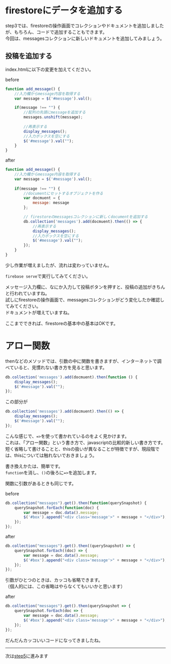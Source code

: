 # firestoreにデータを追加する

step3では、firestoreの操作画面でコレクションやドキュメントを追加しましたが、もちろん、コードで追加することもできます。  
今回は、messagesコレクションに新しいドキュメントを追加してみましょう。

## 投稿を追加する

index.htmlに以下の変更を加えてください。

before
```js
function add_message() {
    //入力欄からmessage内容を取得する
    var message = $('#message').val();

    if(message !== "") {
        //配列の先頭にmessageを追加する
        messages.unshift(message);
        
        //再表示する
        display_messages();
        //入力ボックスを空にする
        $('#message').val("");
    }
}
```

after
```js
function add_message() {
    //入力欄からmessage内容を取得する
    var message = $('#message').val();
    
    if(message !== "") {
        //documentにセットするオブジェクトを作る
        var docmuent = {
            message: message
        };

        // firestoreのmessagesコレクションに新しくdocumentを追加する
        db.collection('messages').add(docmuent).then(() => {
            //再表示する
            display_messages();
            //入力ボックスを空にする
            $('#message').val("");
        });
    }
}
```

少し作業が増えましたが、流れは変わっていません。

```firebase serve```で実行してみてください。

メッセージ入力欄に、なにか入力して投稿ボタンを押すと、投稿の追加がきちんと行われていますね。  
試しにfirestoreの操作画面で、messagesコレクションがどう変化したか確認してみてください。  
ドキュメントが増えていますね。

ここまでできれば、firestoreの基本中の基本はOKです。

# アロー関数
thenなどのメソッドでは、引数の中に関数を書きますが、インターネットで調べていると、見慣れない書き方を見ると思います。

```js
db.collection('messages').add(docmuent).then(function () {
    display_messages();
    $('#message').val("");
});
```

この部分が

```js
db.collection('messages').add(docmuent).then(() => {
    display_messages();
    $('#message').val("");
});
```

こんな感じで、```=>```を使って書かれているのをよく見かけます。  
これは、「アロー関数」という書き方で、javascriptの比較的新しい書き方です。  
短く省略して書けることと、thisの扱いが異なることが特徴ですが、現段階では、thisについては触れないでおきましょう。

書き換えかたは、簡単です。  
```function```を消し、```()```の後ろに```=>```を追加します。

関数に引数があるときも同じです。

before
```js
db.collection("messages").get().then(function(querySnapshot) {
    querySnapshot.forEach(function(doc) {
        var message = doc.data().message;
        $('#box').append("<div class='message'>" + message + "</div>");
    });        
});
```

after
```js
db.collection("messages").get().then((querySnapshot) => {
    querySnapshot.forEach((doc) => {
        var message = doc.data().message;
        $('#box').append("<div class='message'>" + message + "</div>");
    });        
});
```

引数がひとつのときは、カッコも省略できます。  
（個人的には、この省略はやらなくてもいいかと思います）

after

```js
db.collection("messages").get().then(querySnapshot => {
    querySnapshot.forEach(doc => {
        var message = doc.data().message;
        $('#box').append("<div class='message'>" + message + "</div>");
    });
});
```

だんだんカッコいいコードになってきましたね。

---

次は[step5](./step5.html)に進みます
